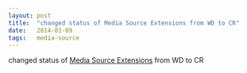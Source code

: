 ```yaml
---
layout: post
title:  "changed status of Media Source Extensions from WD to CR"
date:   2014-01-09
tags:   media-source
---
```


changed status of [Media Source Extensions](/spec/media-source) from WD to CR

